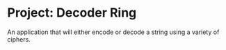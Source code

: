 # Project: Decoder Ring

An application that will either encode or decode a string using a variety of ciphers.
